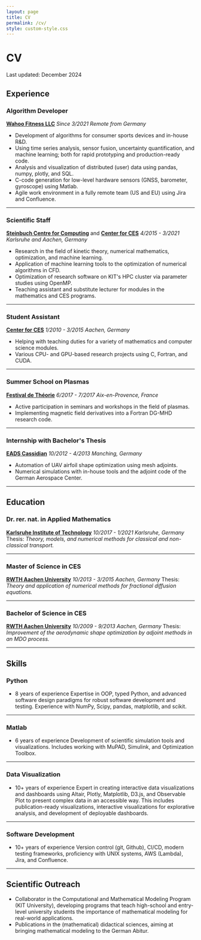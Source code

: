 ```yaml
---
layout: page
title: CV
permalink: /cv/
style: custom-style.css
---
```


# CV

Last updated: December 2024

## Experience

### Algorithm Developer

**[Wahoo Fitness LLC](https://wahoofitness.com)**
*Since 3/2021*
*Remote from Germany*

* Development of algorithms for consumer sports devices and in-house R&D.
* Using time series analysis, sensor fusion, uncertainty quantification, and machine learning; both for rapid prototyping and production-ready code.
* Analysis and visualization of distributed (user) data using pandas, numpy, plotly, and SQL.
* C-code generation for low-level hardware sensors (GNSS, barometer, gyroscope) using Matlab.
* Agile work environment in a fully remote team (US and EU) using Jira and Confluence.

---

### Scientific Staff

**[Steinbuch Centre for Computing](https://www.scc.kit.edu/en/aboutus/rg-csmm.php)** and
**[Center for CES](https://www.mathcces.rwth-aachen.de)**
*4/2015 - 3/2021*
*Karlsruhe and Aachen, Germany*

* Research in the field of kinetic theory, numerical mathematics, optimization, and machine learning.
* Application of machine learning tools to the optimization of numerical algorithms in CFD.
* Optimization of research software on KIT's HPC cluster via parameter studies using OpenMP.
* Teaching assistant and substitute lecturer for modules in the mathematics and CES programs.

---

### Student Assistant

**[Center for CES](https://www.mathcces.rwth-aachen.de)**
*1/2010 - 3/2015*
*Aachen, Germany*

* Helping with teaching duties for a variety of mathematics and computer science modules.
* Various CPU- and GPU-based research projects using C, Fortran, and CUDA.

---

### Summer School on Plasmas

**[Festival de Théorie](http://festival-theorie.org)**
*6/2017 - 7/2017*
*Aix-en-Provence, France*

* Active participation in seminars and workshops in the field of plasmas.
* Implementing magnetic field derivatives into a Fortran DG-MHD research code.

---

### Internship with Bachelor's Thesis

**[EADS Cassidian](https://www.cyber.airbus.com)**
*10/2012 - 4/2013*
*Manching, Germany*

* Automation of UAV airfoil shape optimization using mesh adjoints.
* Numerical simulations with in-house tools and the adjoint code of the German Aerospace Center.

---

## Education

### Dr. rer. nat. in Applied Mathematics

**[Karlsruhe Institute of Technology](https://www.kit.edu)**
*10/2017 - 1/2021*
*Karlsruhe, Germany*
Thesis: *Theory, models, and numerical methods for classical and non-classical transport.*

---

### Master of Science in CES

**[RWTH Aachen University](https://www.rwth-aachen.de)**
*10/2013 - 3/2015*
*Aachen, Germany*
Thesis: *Theory and application of numerical methods for fractional diffusion equations.*

---

### Bachelor of Science in CES

**[RWTH Aachen University](https://www.rwth-aachen.de)**
*10/2009 - 9/2013*
*Aachen, Germany*
Thesis: *Improvement of the aerodynamic shape optimization by adjoint methods in an MDO process.*

---

## Skills

### Python

* 8 years of experience
Expertise in OOP, typed Python, and advanced software design paradigms for robust software development and testing.
Experience with NumPy, Scipy, pandas, matplotlib, and scikit.

---

### Matlab

* 6 years of experience
Development of scientific simulation tools and visualizations. Includes working with MuPAD, Simulink, and Optimization Toolbox.

---

### Data Visualization

* 10+ years of experience
Expert in creating interactive data visualizations and dashboards using Altair, Plotly, Matplotlib, D3.js, and Observable Plot to present complex data in an accessible way.
This includes publication-ready visualizations, interactive visualizations for explorative analysis, and development of deployable dashboards.

---

### Software Development

* 10+ years of experience
Version control (git, Github), CI/CD, modern testing frameworks, proficiency with UNIX systems, AWS (Lambda), Jira, and Confluence.

---

## Scientific Outreach

* Collaborator in the Computational and Mathematical Modeling Program (KIT University), developing programs that teach high-school and entry-level university students the importance of mathematical modeling for real-world applications.
* Publications in the (mathematical) didactical sciences, aiming at bringing mathematical modeling to the German Abitur.
